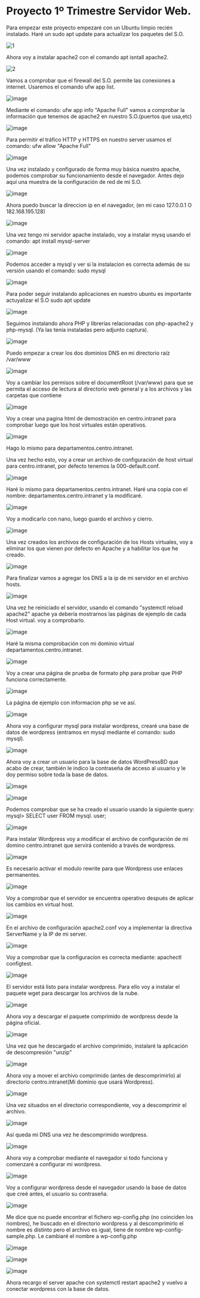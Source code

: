 <h1>Proyecto 1º Trimestre Servidor Web.</h1>

Para empezar este proyecto empezaré con un Ubuntu limpio recién instalado.
Haré un sudo apt update para actualizar los paquetes del S.O.

![1](https://github.com/RafaelNunezVazquez/SREI-2ASIR/assets/91255999/9a070caa-6002-4f57-94e8-72239565b843)

Ahora voy a instalar apache2 con el comando apt isntall apache2.

![2](https://github.com/RafaelNunezVazquez/SREI-2ASIR/assets/91255999/24ff2ad3-d60a-4d32-af2f-a7f2a8b975c0)

Vamos a comprobar que el firewall del S.O. permite las conexiones a internet. Usaremos el comando ufw app list.

![image](https://github.com/RafaelNunezVazquez/SREI-2ASIR/assets/91255999/349f9043-4c48-4063-adc7-fb4f86df880e)

Mediante el comando: ufw app info "Apache Full" vamos a comprobar la información que tenemos de apache2 en nuestro S.O.(puertos que usa,etc)

![image](https://github.com/RafaelNunezVazquez/SREI-2ASIR/assets/91255999/78022486-301f-49ab-abbe-ab894c8e86b2)

Para permitir el tráfico HTTP y HTTPS en nuestro server usamos el comando: ufw allow "Apache Full"

![image](https://github.com/RafaelNunezVazquez/SREI-2ASIR/assets/91255999/c12382c0-0ecb-4c2a-9217-2fcf00a950f8)

Una vez instalado y configurado de forma muy básica nuestro apache, podemos comprobar su funcionamiento desde el navegador.
Antes dejo aquí una muestra de la configuración de red de mi S.O.

![image](https://github.com/RafaelNunezVazquez/SREI-2ASIR/assets/91255999/d7c698af-8198-4dd5-ab43-0adbace92a3a)

Ahora puedo buscar la direccion ip en el navegador, (en mi caso 127.0.0.1 O 182.168.195.128)

![image](https://github.com/RafaelNunezVazquez/SREI-2ASIR/assets/91255999/bb4d7456-0a6c-4e17-89c2-18f5027bd46a)

Una vez tengo mi servidor apache instalado, voy a instalar mysq usando el comando: apt install mysql-server

![image](https://github.com/RafaelNunezVazquez/SREI-2ASIR/assets/91255999/e715d615-8f34-4cf2-940e-8ff3b145cd9c)

Podemos acceder a mysql y ver si la instalacion es correcta además de su versión usando el comando: sudo mysql

![image](https://github.com/RafaelNunezVazquez/SREI-2ASIR/assets/91255999/630dd97f-f528-446d-850e-8f4e60225d7d)


Para poder seguir instalando aplicaciones en nuestro ubuntu es importante actuyalizar el S.O sudo apt update

![image](https://github.com/RafaelNunezVazquez/SREI-2ASIR/assets/91255999/65de4a71-03ea-4435-8839-7dd8aaac50ce)

Seguimos instalando ahora PHP y librerías relacionadas con php-apache2 y php-mysql. (Ya las tenía instaladas pero adjunto captura).

![image](https://github.com/RafaelNunezVazquez/SREI-2ASIR/assets/91255999/3394744c-73fc-450c-8b58-4560be6ac886)

Puedo empezar a crear los dos dominios DNS en mi directorio raíz /var/www 

![image](https://github.com/RafaelNunezVazquez/SREI-2ASIR/assets/91255999/d5d0bd09-e0fa-4622-a2d9-d03cdd2cc677)

Voy a cambiar los permisos sobre el documentRoot (/var/www) para que se permita el acceso de lectura al directorio web general y a los archivos y las carpetas que contiene

![image](https://github.com/RafaelNunezVazquez/SREI-2ASIR/assets/91255999/5b5ef697-bec3-4fb5-8375-39db51108e39)

Voy a crear una pagina html de demostración en centro.intranet para comprobar luego que los host virtuales están operativos.

![image](https://github.com/RafaelNunezVazquez/SREI-2ASIR/assets/91255999/562866b2-4b1d-4bd3-aa40-848c318b4299)

Hago lo mismo para departamentos.centro.intranet.

Una vez hecho esto, voy a crear un archivo de configuración de host virtual para centro.intranet, por defecto tenemos la 000-default.conf.

![image](https://github.com/RafaelNunezVazquez/SREI-2ASIR/assets/91255999/5906f0d9-1832-4f8a-b465-ed3bbd2a80e8)

Haré lo mismo para departamentos.centro.intranet. Haré una copia con el nombre: departamentos.centro.intranet y la modificaré.

![image](https://github.com/RafaelNunezVazquez/SREI-2ASIR/assets/91255999/bf2dc0d8-ecee-4c76-82ef-280488c18828)

Voy a modicarlo con nano, luego guardo el archivo y cierro.

![image](https://github.com/RafaelNunezVazquez/SREI-2ASIR/assets/91255999/d3593d83-c697-456a-9974-b6fbeb32319f)

Una vez creados los archivos de configuración de los Hosts virtuales, voy a eliminar los que vienen por defecto en Apache y a habilitar los que he creado.

![image](https://github.com/RafaelNunezVazquez/SREI-2ASIR/assets/91255999/8b214840-1ac5-485c-84f8-8d00a993cbb3)

Para finalizar vamos a agregar los DNS a la ip de mi servidor en el archivo hosts.

![image](https://github.com/RafaelNunezVazquez/SREI-2ASIR/assets/91255999/8b214840-1ac5-485c-84f8-8d00a993cbb3)

Una vez he reiniciado el servidor, usando el comando "systemctl reload apache2" apache ya debería mostrarnos las páginas de ejemplo de cada Host virtual. voy a comprobarlo.

![image](https://github.com/RafaelNunezVazquez/SREI-2ASIR/assets/91255999/0b7804c9-7886-4c4e-ace4-50edac322463)

Haré la misma comprobación con mi dominio virtual departamentos.centro.intranet.

![image](https://github.com/RafaelNunezVazquez/SREI-2ASIR/assets/91255999/4d12a35a-1f07-461f-a498-4f1afae37d45)

Voy a crear una página de prueba de formato php para probar que PHP funciona correctamente.

![image](https://github.com/RafaelNunezVazquez/SREI-2ASIR/assets/91255999/34a823ec-31bd-41b3-a2c1-b42efd432534)

La página de ejemplo con informacion php se ve así.

![image](https://github.com/RafaelNunezVazquez/SREI-2ASIR/assets/91255999/9f64ecce-a556-448d-8a28-ff65f2ddc5a6)

Ahora voy a configurar mysql para instalar wordpress, crearé una base de datos de wordpress (entramos en mysql mediante el comando: sudo mysql).

![image](https://github.com/RafaelNunezVazquez/SREI-2ASIR/assets/91255999/7e90f744-bc73-4521-ab4a-5372ed270576)

Ahora voy a crear un usuario para la base de datos WordPressBD que acabo de crear, también le indico la contraseña de acceso al usuario y le doy permiso sobre toda la base de datos.

![image](https://github.com/RafaelNunezVazquez/SREI-2ASIR/assets/91255999/7065d312-f9a8-4277-bbe5-abdec601837d)

![image](https://github.com/RafaelNunezVazquez/SREI-2ASIR/assets/91255999/f06bc063-84ff-4eed-b9b8-d92cd752ee43)

Podemos comprobar que se ha creado el usuario usando la siguiente query: mysql> SELECT user FROM mysql. user;

![image](https://github.com/RafaelNunezVazquez/SREI-2ASIR/assets/91255999/377f4ce2-02af-4170-a889-cd897db12335)

Para instalar Wordpress voy a modificar el archivo de configuración de mi domino centro.intranet que servirá contenido a través de wordpress.

![image](https://github.com/RafaelNunezVazquez/SREI-2ASIR/assets/91255999/0e3f669c-fbde-4de3-acab-dd6eaf393237)

Es necesario activar el modulo rewrite para que Wordpress use enlaces permanentes.

![image](https://github.com/RafaelNunezVazquez/SREI-2ASIR/assets/91255999/9186a03b-e16f-4fed-8906-d981e80d318e)

Voy a comprobar que el servidor se encuentra operativo después de aplicar los cambios en virtual host.

![image](https://github.com/RafaelNunezVazquez/SREI-2ASIR/assets/91255999/da4530ca-a8f6-4f7e-ba90-7aeaa95dae6f)

En el archivo de configuración apache2.conf voy a implementar la directiva ServerName y la IP de mi server.

![image](https://github.com/RafaelNunezVazquez/SREI-2ASIR/assets/91255999/b56f3b9d-c40b-4975-bcc7-4e7f3eb72ca0)

Voy a comprobar que la configuracíon es correcta mediante: apachectl configtest.

![image](https://github.com/RafaelNunezVazquez/SREI-2ASIR/assets/91255999/a0d963c3-0185-4e67-90e6-f56878c5be59)

El servidor está listo para instalar wordpress. Para ello voy a instalar el paquete wget para descargar los archivos de la nube.

![image](https://github.com/RafaelNunezVazquez/SREI-2ASIR/assets/91255999/8992531d-06f9-413a-8613-534c90528678)

Ahora voy a descargar el paquete comprimido de wordpress desde la página oficial.

![image](https://github.com/RafaelNunezVazquez/SREI-2ASIR/assets/91255999/c07d1f6b-3f3f-4c10-946e-820196590980)

Una vez que he descargado el archivo comprimido, instalaré la aplicación de descompresión "unzip"

![image](https://github.com/RafaelNunezVazquez/SREI-2ASIR/assets/91255999/171452b2-a6fe-4a56-a340-8e3ceee92591)

Ahora voy a mover el archivo comprimido (antes de descomprimirlo) al directorio centro.intranet(Mi dominio que usará Wordpress).

![image](https://github.com/RafaelNunezVazquez/SREI-2ASIR/assets/91255999/2c6ea0df-6191-40ef-8f07-b03065f34c69)

Una vez situados en el directorio correspondiente, voy a descomprimir el archivo.

![image](https://github.com/RafaelNunezVazquez/SREI-2ASIR/assets/91255999/6dc4b5ca-1342-45d0-888a-22e2900ff653)

Así queda mi DNS una vez he descomprimido wordpress.

![image](https://github.com/RafaelNunezVazquez/SREI-2ASIR/assets/91255999/9d85afaf-a4d5-4536-8dfc-cff6e6ab1df3)

Ahora voy a comprobar mediante el navegador si todo funciona y comenzaré a configurar mi wordpress.

![image](https://github.com/RafaelNunezVazquez/SREI-2ASIR/assets/91255999/a93fba3c-1114-46ef-8fec-fc64ce27274d)

Voy a configurar wordpress desde el navegador usando la base de datos que creé antes, el usuario su contraseña.

![image](https://github.com/RafaelNunezVazquez/SREI-2ASIR/assets/91255999/7efc0c43-4b70-4043-8fe7-d233ca611e7c)

Me dice que no puede encontrar el fichero wp-config.php (no coinciden los nombres), he buscado en el directorio wordpress y al descomprimirlo el nombre es distinto pero el archivo es igual, tiene de nombre wp-config-sample.php. Le cambiaré el nombre a wp-config.php

![image](https://github.com/RafaelNunezVazquez/SREI-2ASIR/assets/91255999/2dff4823-c5e7-4a3d-a1a7-5e595678a9f4)

![image](https://github.com/RafaelNunezVazquez/SREI-2ASIR/assets/91255999/db0a4e4c-0182-4259-b214-352dd9456ccf)

![image](https://github.com/RafaelNunezVazquez/SREI-2ASIR/assets/91255999/bcd85640-9df9-4e0a-a67a-4c29e6cfd9ef)

Ahora recargo el server apache con systemctl restart apache2 y vuelvo a conectar wordpress con la base de datos.

